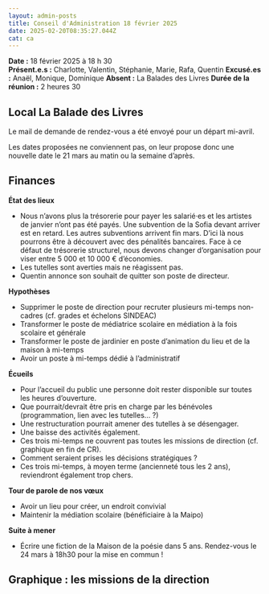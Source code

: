 ```yaml
---
layout: admin-posts
title: Conseil d'Administration 18 février 2025
date: 2025-02-20T08:35:27.044Z
cat: ca
---
```

**Date :** 18 février 2025 à 18 h 30    
**Présent.e.s :** Charlotte, Valentin, Stéphanie, Marie, Rafa, Quentin
**Excusé.es :** Anaël, Monique, Dominique
**Absent :** La Balades des Livres 
**Durée de la réunion :** 2 heures 30

## Local La Balade des Livres

Le mail de demande de rendez-vous a été envoyé pour un départ mi-avril.

Les dates proposées ne conviennent pas, on leur propose donc une nouvelle date le 21 mars au matin ou la semaine d’après.

## Finances

**État des lieux**
- Nous n’avons plus la trésorerie pour payer les salarié·es et les artistes de janvier n’ont pas été payés. Une subvention de la Sofia devant arriver est en retard. Les autres subventions arrivent fin mars. D’ici là nous pourrons être à découvert avec des pénalités bancaires. Face à ce défaut de trésorerie structurel, nous devons changer d’organisation pour viser entre 5 000 et 10 000 € d’économies.
- Les tutelles sont averties mais ne réagissent pas.
- Quentin annonce son souhait de quitter son poste de directeur.

**Hypothèses**
- Supprimer le poste de direction pour recruter plusieurs mi-temps non-cadres (cf. grades et échelons SINDEAC)
- Transformer le poste de médiatrice scolaire en médiation à la fois scolaire et générale
- Transformer le poste de jardinier en poste d’animation du lieu et de la maison à mi-temps
- Avoir un poste à mi-temps dédié à l’administratif 

**Écueils**

- Pour l’accueil du public une personne doit rester disponible sur toutes les heures d’ouverture.
- Que pourrait/devrait être pris en charge par les bénévoles (programmation, lien avec les tutelles… ?)
- Une restructuration pourrait amener des tutelles à se désengager.
- Une baisse des activités également. 
- Ces trois mi-temps ne couvrent pas toutes les missions de direction (cf. graphique en fin de CR).
- Comment seraient prises les décisions stratégiques ?
- Ces trois mi-temps, à moyen terme (ancienneté tous les 2 ans), reviendront également trop chers.

**Tour de parole de nos vœux**

- Avoir un lieu pour créer, un endroit convivial 
- Maintenir la médiation scolaire (bénéficiaire à la Maipo)

**Suite à mener**

- Écrire une fiction de la Maison de la poésie dans 5 ans. Rendez-vous le 24 mars à 18h30 pour la mise en commun !

## Graphique : les missions de la direction
